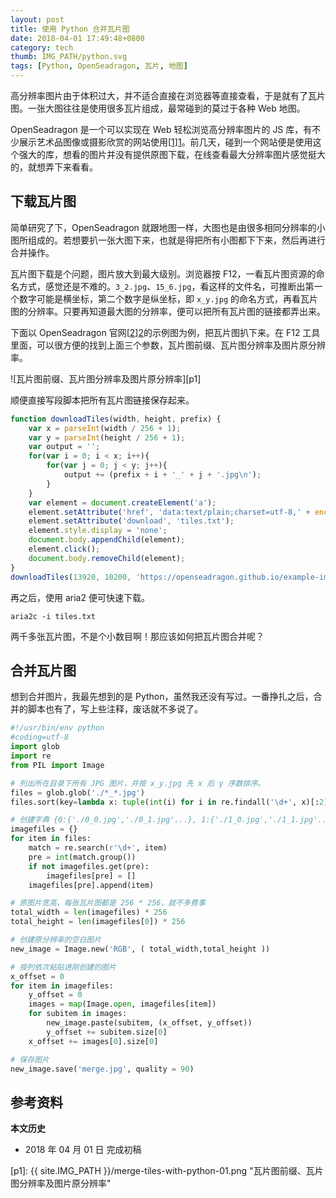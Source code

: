 ```yaml
---
layout: post
title: 使用 Python 合并瓦片图
date: 2018-04-01 17:49:48+0800
category: tech
thumb: IMG_PATH/python.svg
tags: [Python, OpenSeadragon, 瓦片, 地图]
---
```


高分辨率图片由于体积过大，并不适合直接在浏览器等直接查看，于是就有了瓦片图。一张大图往往是使用很多瓦片组成，最常碰到的莫过于各种 Web 地图。

OpenSeadragon 是一个可以实现在 Web 轻松浏览高分辨率图片的 JS 库，有不少展示艺术品图像或摄影欣赏的网站使用[[1]][1]。前几天，碰到一个网站便是使用这个强大的库，想看的图片并没有提供原图下载，在线查看最大分辨率图片感觉挺大的，就想弄下来看看。

## 下载瓦片图

简单研究了下，OpenSeadragon 就跟地图一样，大图也是由很多相同分辨率的小图所组成的。若想要扒一张大图下来，也就是得把所有小图都下下来，然后再进行合并操作。

瓦片图下载是个问题，图片放大到最大级别。浏览器按 F12，一看瓦片图资源的命名方式，感觉还是不难的。`3_2.jpg`、`15_6.jpg`，看这样的文件名，可推断出第一个数字可能是横坐标，第二个数字是纵坐标，即 `x_y.jpg` 的命名方式，再看瓦片图的分辨率。只要再知道最大图的分辨率，便可以把所有瓦片图的链接都弄出来。

下面以 OpenSeadragon 官网[[2]][2]的示例图为例，把瓦片图扒下来。在 F12 工具里面，可以很方便的找到上面三个参数，瓦片图前缀、瓦片图分辨率及图片原分辨率。

![瓦片图前缀、瓦片图分辨率及图片原分辨率][p1]

顺便直接写段脚本把所有瓦片图链接保存起来。

```javascript
function downloadTiles(width, height, prefix) {
    var x = parseInt(width / 256 + 1);
    var y = parseInt(height / 256 + 1);
    var output = '';
    for(var i = 0; i < x; i++){
        for(var j = 0; j < y; j++){
            output += (prefix + i + '_' + j + '.jpg\n');
        }
    }
    var element = document.createElement('a');
    element.setAttribute('href', 'data:text/plain;charset=utf-8,' + encodeURIComponent(output));
    element.setAttribute('download', 'tiles.txt');
    element.style.display = 'none';
    document.body.appendChild(element);
    element.click();
    document.body.removeChild(element);
}
downloadTiles(13920, 10200, 'https://openseadragon.github.io/example-images/duomo/duomo_files/14/')
```

再之后，使用 aria2 便可快速下载。

    aria2c -i tiles.txt

两千多张瓦片图，不是个小数目啊！那应该如何把瓦片图合并呢？

## 合并瓦片图

想到合并图片，我最先想到的是 Python，虽然我还没有写过。一番挣扎之后，合并的脚本也有了，写上些注释，废话就不多说了。

```python
#!/usr/bin/env python
#coding=utf-8
import glob
import re
from PIL import Image

# 列出所在目录下所有 JPG 图片，并按 x_y.jpg 先 x 后 y 序数排序。
files = glob.glob('./*_*.jpg') 
files.sort(key=lambda x: tuple(int(i) for i in re.findall('\d+', x)[:2]))

# 创建字典 {0:{'./0_0.jpg','./0_1.jpg'...}, 1:{'./1_0.jpg','./1_1.jpg'...}}
imagefiles = {}
for item in files:
    match = re.search(r'\d+', item)
    pre = int(match.group())
    if not imagefiles.get(pre):
        imagefiles[pre] = []
    imagefiles[pre].append(item)

# 原图片宽高，每张瓦片图都是 256 * 256，就不多费事
total_width = len(imagefiles) * 256
total_height = len(imagefiles[0]) * 256

# 创建原分辨率的空白图片
new_image = Image.new('RGB', ( total_width,total_height ))

# 按列依次粘贴进刚创建的图片
x_offset = 0
for item in imagefiles:
    y_offset = 0
    images = map(Image.open, imagefiles[item])
    for subitem in images:
        new_image.paste(subitem, (x_offset, y_offset))
        y_offset += subitem.size[0]
    x_offset += images[0].size[0]

# 保存图片
new_image.save('merge.jpg', quality = 90)
```

## 参考资料

[1]: https://openseadragon.github.io/examples/in-the-wild/ "OpenSeadragon in the Wild"
[2]: https://openseadragon.github.io/ "OpenSeadragon"

**本文历史**

* 2018 年 04 月 01 日 完成初稿

[p1]: {{ site.IMG_PATH }}/merge-tiles-with-python-01.png "瓦片图前缀、瓦片图分辨率及图片原分辨率"
